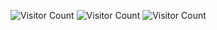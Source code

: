 ![Visitor Count](https://komarev.com/ghpvc/?username=DEIN-GITHUB-NAME&color=blue)
![Visitor Count](https://komarev.com/ghpvc/?username=DEIN-GITHUB-NAME&color=red)  <!-- Rote Farbe -->
![Visitor Count](https://komarev.com/ghpvc/?username=DEIN-GITHUB-NAME&style=flat-square) <!-- Andere Form -->
